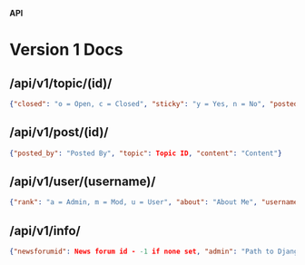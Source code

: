 **API**

# Version 1 Docs

## /api/v1/topic/(id)/
```json
{"closed": "o = Open, c = Closed", "sticky": "y = Yes, n = No", "posted_by": "Author", "forum": Forum ID, "name": "Topic name"}
```

## /api/v1/post/(id)/
```json
{"posted_by": "Posted By", "topic": Topic ID, "content": "Content"}
```

## /api/v1/user/(username)/
```json
{"rank": "a = Admin, m = Mod, u = User", "about": "About Me", "username": "Username", "info": {"location": "Location", "website": {"url": "URL", "name": "Name"}}}
```

## /api/v1/info/
```json
{"newsforumid": News forum id - -1 if none set, "admin": "Path to Django Admin", "alert": {"enabled": true/false, "msg": "Alert Message"}, "name": "Forum Name", "root": "Forum root"}
```